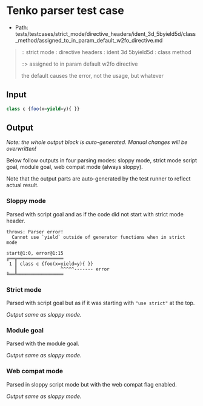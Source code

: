 # Tenko parser test case

- Path: tests/testcases/strict_mode/directive_headers/ident_3d_5byield5d/class_method/assigned_to_in_param_default_w2fo_directive.md

> :: strict mode : directive headers : ident 3d 5byield5d : class method
>
> ::> assigned to in param default w2fo directive
>
> the default causes the error, not the usage, but whatever

## Input


`````js
class c {foo(x=yield=y){ }}
`````

## Output

_Note: the whole output block is auto-generated. Manual changes will be overwritten!_

Below follow outputs in four parsing modes: sloppy mode, strict mode script goal, module goal, web compat mode (always sloppy).

Note that the output parts are auto-generated by the test runner to reflect actual result.

### Sloppy mode

Parsed with script goal and as if the code did not start with strict mode header.

`````
throws: Parser error!
  Cannot use `yield` outside of generator functions when in strict mode

start@1:0, error@1:15
╔══╦═════════════════
 1 ║ class c {foo(x=yield=y){ }}
   ║                ^^^^^------- error
╚══╩═════════════════

`````

### Strict mode

Parsed with script goal but as if it was starting with `"use strict"` at the top.

_Output same as sloppy mode._

### Module goal

Parsed with the module goal.

_Output same as sloppy mode._

### Web compat mode

Parsed in sloppy script mode but with the web compat flag enabled.

_Output same as sloppy mode._
